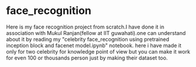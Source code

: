 # face_recognition
Here is my face recognition project from scratch.I have done it in association with Mukul Ranjan(fellow at IIT guwahati).one can 
understand about it by reading my "celebrity face_recognition using pretrained inception block and facenet model.ipynb" notebook.
here i have made it only for two celebrity for knowledge point of view but you can make it work for even 100 or thousands person
just by making their dataset too.
